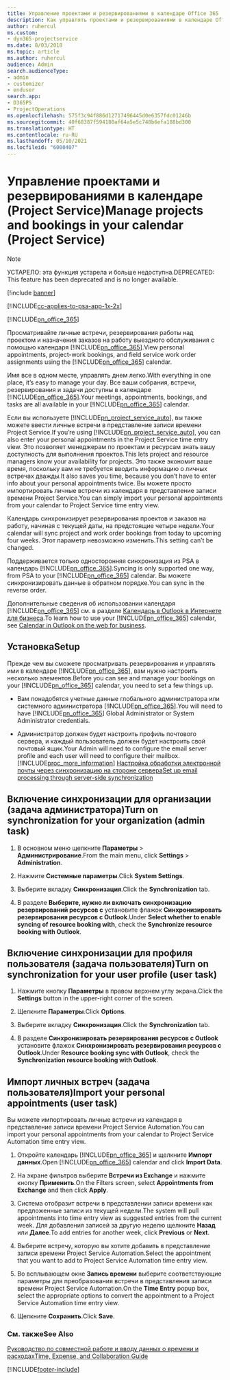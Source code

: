 ```yaml
---
title: Управление проектами и резервированиями в календаре Office 365
description: Как управлять проектами и резервированиями в календаре Office 365
author: ruhercul
ms.custom:
- dyn365-projectservice
ms.date: 8/03/2018
ms.topic: article
ms.author: ruhercul
audience: Admin
search.audienceType:
- admin
- customizer
- enduser
search.app:
- D365PS
- ProjectOperations
ms.openlocfilehash: 575f3c94f886d12717496445d0e6357fdc01246b
ms.sourcegitcommit: 40f68387f594180af64a5e5c748b6efa188bd300
ms.translationtype: HT
ms.contentlocale: ru-RU
ms.lasthandoff: 05/10/2021
ms.locfileid: "6000407"
---
```

# <a name="manage-projects-and-bookings-in-your-calendar-project-service"></a><span data-ttu-id="68f60-103">Управление проектами и резервированиями в календаре (Project Service)</span><span class="sxs-lookup"><span data-stu-id="68f60-103">Manage projects and bookings in your calendar (Project Service)</span></span>

> [!Note]
> <span data-ttu-id="68f60-104">УСТАРЕЛО: эта функция устарела и больше недоступна.</span><span class="sxs-lookup"><span data-stu-id="68f60-104">DEPRECATED: This feature has been deprecated and is no longer available.</span></span>

[!include [banner](../includes/psa-now-project-operations.md)]

[!INCLUDE[cc-applies-to-psa-app-1x-2x](../includes/cc-applies-to-psa-app-1x-2x.md)]

[!INCLUDE[pn_office_365](../includes/pn-office-365.md)] 

<span data-ttu-id="68f60-105">Просматривайте личные встречи, резервирования работы над проектом и назначения заказов на работу выездного обслуживания с помощью календаря [!INCLUDE[pn_office_365](../includes/pn-office-365.md)].</span><span class="sxs-lookup"><span data-stu-id="68f60-105">View personal appointments, project-work bookings, and field service work order assignments using the [!INCLUDE[pn_office_365](../includes/pn-office-365.md)] calendar.</span></span>  
  
 <span data-ttu-id="68f60-106">Имя все в одном месте, управлять днем легко.</span><span class="sxs-lookup"><span data-stu-id="68f60-106">With everything in one place, it’s easy to manage your day.</span></span> <span data-ttu-id="68f60-107">Все ваши собрания, встречи, резервирования и задачи доступны в календаре [!INCLUDE[pn_office_365](../includes/pn-office-365.md)].</span><span class="sxs-lookup"><span data-stu-id="68f60-107">Your meetings, appointments, bookings, and tasks are all available in your [!INCLUDE[pn_office_365](../includes/pn-office-365.md)] calendar.</span></span>  
  
 <span data-ttu-id="68f60-108">Если вы используете [!INCLUDE[pn_project_service_auto](../includes/pn-project-service-auto.md)], вы также можете ввести личные встречи в представление записи времени Project Service.</span><span class="sxs-lookup"><span data-stu-id="68f60-108">If you’re using [!INCLUDE[pn_project_service_auto](../includes/pn-project-service-auto.md)], you can also enter your personal appointments in the Project Service time entry view.</span></span> <span data-ttu-id="68f60-109">Это позволяет менеджерам по проектам и ресурсам знать вашу доступность для выполнения проектов.</span><span class="sxs-lookup"><span data-stu-id="68f60-109">This lets project and resource managers know your availability for projects.</span></span> <span data-ttu-id="68f60-110">Это также экономит ваше время, поскольку вам не требуется вводить информацию о личных встречах дважды.</span><span class="sxs-lookup"><span data-stu-id="68f60-110">It also saves you time, because you don’t have to enter info about your personal appointments twice.</span></span> <span data-ttu-id="68f60-111">Вы можете просто импортировать личные встречи из календаря в представление записи времени Project Service.</span><span class="sxs-lookup"><span data-stu-id="68f60-111">You can simply import your personal appointments from your calendar to Project Service time entry view.</span></span>  
  
 <span data-ttu-id="68f60-112">Календарь синхронизирует резервирования проектов и заказов на работу, начиная с текущей даты, на предстоящие четыре недели.</span><span class="sxs-lookup"><span data-stu-id="68f60-112">Your calendar will sync project and work order bookings from today to upcoming four weeks.</span></span> <span data-ttu-id="68f60-113">Этот параметр невозможно изменить.</span><span class="sxs-lookup"><span data-stu-id="68f60-113">This setting can’t be changed.</span></span>  
  
 <span data-ttu-id="68f60-114">Поддерживается только односторонняя синхронизация из PSA в календарь [!INCLUDE[pn_office_365](../includes/pn-office-365.md)].</span><span class="sxs-lookup"><span data-stu-id="68f60-114">Syncing is only supported one way, from PSA to your [!INCLUDE[pn_office_365](../includes/pn-office-365.md)] calendar.</span></span> <span data-ttu-id="68f60-115">Вы можете синхронизировать данные в обратном порядке.</span><span class="sxs-lookup"><span data-stu-id="68f60-115">You can sync in the reverse order.</span></span> 
  
 <span data-ttu-id="68f60-116">Дополнительные сведения об использовании календаря [!INCLUDE[pn_office_365](../includes/pn-office-365.md)] см. в разделе [Календарь в Outlook в Интернете для бизнеса](https://support.office.com/article/Calendar-in-Outlook-on-the-web-for-business-5219c457-d1fe-4c2f-9032-1a816b88e936).</span><span class="sxs-lookup"><span data-stu-id="68f60-116">To learn how to use your [!INCLUDE[pn_office_365](../includes/pn-office-365.md)] calendar, see [Calendar in Outlook on the web for business](https://support.office.com/article/Calendar-in-Outlook-on-the-web-for-business-5219c457-d1fe-4c2f-9032-1a816b88e936).</span></span>  
  
## <a name="setup"></a><span data-ttu-id="68f60-117">Установка</span><span class="sxs-lookup"><span data-stu-id="68f60-117">Setup</span></span>  
 <span data-ttu-id="68f60-118">Прежде чем вы сможете просматривать резервирования и управлять ими в календаре [!INCLUDE[pn_office_365](../includes/pn-office-365.md)], вам нужно настроить несколько элементов.</span><span class="sxs-lookup"><span data-stu-id="68f60-118">Before you can see and manage your bookings on your [!INCLUDE[pn_office_365](../includes/pn-office-365.md)] calendar, you need to set a few things up.</span></span>  
  
- <span data-ttu-id="68f60-119">Вам понадобятся учетные данные глобального администратора или системного администратора [!INCLUDE[pn_office_365](../includes/pn-office-365.md)].</span><span class="sxs-lookup"><span data-stu-id="68f60-119">You will need to have [!INCLUDE[pn_office_365](../includes/pn-office-365.md)] Global Administrator or System Administrator credentials.</span></span>  
  
- <span data-ttu-id="68f60-120">Администратор должен будет настроить профиль почтового сервера, и каждый пользователь должен будет настроить свой почтовый ящик.</span><span class="sxs-lookup"><span data-stu-id="68f60-120">Your Admin will need to configure the email server profile and each user will need to configure their mailbox.</span></span> [!INCLUDE[proc_more_information](../includes/proc-more-information.md)] <span data-ttu-id="68f60-121">[Настройка обработки электронной почты через синхронизацию на стороне сервера](/dynamics365/customerengagement/on-premises/admin/set-up-server-side-synchronization-of-email-appointments-contacts-and-tasks)</span><span class="sxs-lookup"><span data-stu-id="68f60-121">[Set up email processing through server-side synchronization](/dynamics365/customerengagement/on-premises/admin/set-up-server-side-synchronization-of-email-appointments-contacts-and-tasks)</span></span>  
  
## <a name="turn-on-synchronization-for-your-organization-admin-task"></a><span data-ttu-id="68f60-122">Включение синхронизации для организации (задача администратора)</span><span class="sxs-lookup"><span data-stu-id="68f60-122">Turn on synchronization for your organization (admin task)</span></span>  
  
1.  <span data-ttu-id="68f60-123">В основном меню щелкните **Параметры** > **Администрирование**.</span><span class="sxs-lookup"><span data-stu-id="68f60-123">From the main menu, click **Settings** > **Administration**.</span></span>  
  
2.  <span data-ttu-id="68f60-124">Нажмите **Системные параметры**.</span><span class="sxs-lookup"><span data-stu-id="68f60-124">Click **System Settings**.</span></span>  
  
3.  <span data-ttu-id="68f60-125">Выберите вкладку **Синхронизация**.</span><span class="sxs-lookup"><span data-stu-id="68f60-125">Click the **Synchronization** tab.</span></span>  
  
4.  <span data-ttu-id="68f60-126">В разделе **Выберите, нужно ли включать синхронизацию резервирований ресурсов с** установите флажок **Синхронизировать резервирования ресурсов с Outlook**.</span><span class="sxs-lookup"><span data-stu-id="68f60-126">Under **Select whether to enable syncing of resource booking with**, check the **Synchronize resource booking with Outlook**.</span></span>  
  
## <a name="turn-on-synchronization-for-your-user-profile-user-task"></a><span data-ttu-id="68f60-127">Включение синхронизации для профиля пользователя (задача пользователя)</span><span class="sxs-lookup"><span data-stu-id="68f60-127">Turn on synchronization for your user profile (user task)</span></span>  
  
1.  <span data-ttu-id="68f60-128">Нажмите кнопку **Параметры** в правом верхнем углу экрана.</span><span class="sxs-lookup"><span data-stu-id="68f60-128">Click the **Settings** button in the upper-right corner of the screen.</span></span>  
  
2.  <span data-ttu-id="68f60-129">Щелкните **Параметры**.</span><span class="sxs-lookup"><span data-stu-id="68f60-129">Click **Options**.</span></span>  
  
3.  <span data-ttu-id="68f60-130">Выберите вкладку **Синхронизация**.</span><span class="sxs-lookup"><span data-stu-id="68f60-130">Click the **Synchronization** tab.</span></span>  
  
4.  <span data-ttu-id="68f60-131">В разделе **Синхронизировать резервирования ресурсов с Outlook** установите флажок **Синхронизировать резервирования ресурсов с Outlook**.</span><span class="sxs-lookup"><span data-stu-id="68f60-131">Under **Resource booking sync with Outlook**, check the **Synchronization resource booking with Outlook**.</span></span>  
  
## <a name="import-your-personal-appointments-user-task"></a><span data-ttu-id="68f60-132">Импорт личных встреч (задача пользователя)</span><span class="sxs-lookup"><span data-stu-id="68f60-132">Import your personal appointments (user task)</span></span>  
 <span data-ttu-id="68f60-133">Вы можете импортировать личные встречи из календаря в представление записи времени Project Service Automation.</span><span class="sxs-lookup"><span data-stu-id="68f60-133">You can import your personal appointments from your calendar to Project Service Automation time entry view.</span></span>  
  
1. <span data-ttu-id="68f60-134">Откройте календарь [!INCLUDE[pn_office_365](../includes/pn-office-365.md)] и щелкните **Импорт данных**.</span><span class="sxs-lookup"><span data-stu-id="68f60-134">Open [!INCLUDE[pn_office_365](../includes/pn-office-365.md)] calendar and click **Import Data**.</span></span>  
  
2. <span data-ttu-id="68f60-135">На экране фильтров выберите **Встречи из Exchange** и нажмите кнопку **Применить**.</span><span class="sxs-lookup"><span data-stu-id="68f60-135">On the Filters screen, select **Appointments from Exchange** and then click **Apply**.</span></span>  
  
3. <span data-ttu-id="68f60-136">Система отобразит встречи в представлении записи времени как предложенные записи из текущей недели.</span><span class="sxs-lookup"><span data-stu-id="68f60-136">The system will pull appointments into time entry view as suggested entries from the current week.</span></span> <span data-ttu-id="68f60-137">Для добавления записей за другую неделю щелкните **Назад** или **Далее**.</span><span class="sxs-lookup"><span data-stu-id="68f60-137">To add entries for another week, click **Previous** or **Next**.</span></span>  
  
4. <span data-ttu-id="68f60-138">Выберите встречу, которую вы хотите добавить в представление записи времени Project Service Automation.</span><span class="sxs-lookup"><span data-stu-id="68f60-138">Select the appointment that you want to add to Project Service Automation time entry view.</span></span>  
  
5. <span data-ttu-id="68f60-139">Во всплывающем окне **Запись времени** выберите соответствующие параметры для преобразования встречи в представления записи времени Project Service Automation.</span><span class="sxs-lookup"><span data-stu-id="68f60-139">On the **Time Entry** popup box, select the appropriate options to convert the appointment to a Project Service Automation time entry view.</span></span>  
  
6. <span data-ttu-id="68f60-140">Щелкните **Сохранить**.</span><span class="sxs-lookup"><span data-stu-id="68f60-140">Click **Save**.</span></span>  
  
### <a name="see-also"></a><span data-ttu-id="68f60-141">См. также</span><span class="sxs-lookup"><span data-stu-id="68f60-141">See Also</span></span>  
 [<span data-ttu-id="68f60-142">Руководство по совместной работе и вводу данных о времени и расходах</span><span class="sxs-lookup"><span data-stu-id="68f60-142">Time, Expense, and Collaboration Guide</span></span>](../psa/time-expense-collaboration-guide.md)


[!INCLUDE[footer-include](../includes/footer-banner.md)]